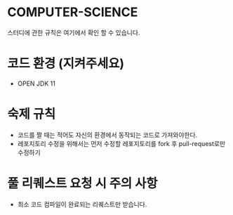 # COMPUTER-SCIENCE
스터디에 관한 규칙은 여기에서 확인 할 수 있습니다.

# 코드 환경 (지켜주세요)
- OPEN JDK 11

# 숙제 규칙
- 코드를 짤 때는 적어도 자신의 환경에서 동작되는 코드로 가져와야한다.
- 레포지토리 수정을 위해서는 먼저 수정할 레포지토리를 fork 후 pull-request로만 수정하기
# 풀 리퀘스트 요청 시 주의 사항
- 최소 코드 컴파일이 완료되는 리퀘스트만 받습니다.
